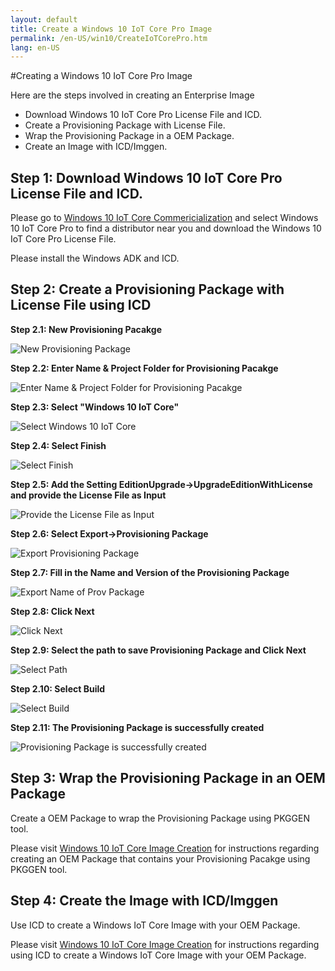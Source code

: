 ```yaml
---
layout: default
title: Create a Windows 10 IoT Core Pro Image
permalink: /en-US/win10/CreateIoTCorePro.htm
lang: en-US
---
```


#Creating a Windows 10 IoT Core Pro Image

Here are the steps involved in creating an Enterprise Image

* Download Windows 10 IoT Core Pro License File and ICD.
* Create a Provisioning Package with License File.
* Wrap the Provisioning Package in a OEM Package.
* Create an Image with ICD/Imggen.


Step 1: Download Windows 10 IoT Core Pro License File and ICD.
-------

Please go to [Windows 10 IoT Core Commericialization](http://go.microsoft.com/fwlink/?LinkID=614849) and select Windows 10 IoT Core Pro to find a distributor near you and download the Windows 10 IoT Core Pro License File.

Please install the Windows ADK and ICD.

Step 2: Create a Provisioning Package with License File using ICD
-------

**Step 2.1: New Provisioning Pacakge**

![New Provisioning Package]({{site.baseurl}}/images/CreateIoTCorePro/CreatePpkg1.png)

**Step 2.2: Enter Name & Project Folder for Provisioning Pacakge**

![Enter Name & Project Folder for Provisioning Pacakge]({{site.baseurl}}/images/CreateIoTCorePro/CreatePpkg2.png)

**Step 2.3: Select "Windows 10 IoT Core"**

![Select Windows 10 IoT Core]({{site.baseurl}}/images/CreateIoTCorePro/CreatePpkg3.png)

**Step 2.4: Select Finish**

![Select Finish]({{site.baseurl}}/images/CreateIoTCorePro/CreatePpkg4.png)

**Step 2.5: Add the Setting EditionUpgrade->UpgradeEditionWithLicense and provide the License File as Input**

![Provide the License File as Input]({{site.baseurl}}/images/CreateIoTCorePro/CreatePpkg5.png)

**Step 2.6: Select Export->Provisioning Package**

![Export Provisioning Package]({{site.baseurl}}/images/CreateIoTCorePro/CreatePpkg6.png)

**Step 2.7: Fill in the Name and Version of the Provisioning Package**

![Export Name of Prov Package]({{site.baseurl}}/images/CreateIoTCorePro/CreatePpkg7.png)

**Step 2.8: Click Next**

![Click Next]({{site.baseurl}}/images/CreateIoTCorePro/CreatePpkg8.png)

**Step 2.9: Select the path to save Provisioning Package and Click Next**

![Select Path]({{site.baseurl}}/images/CreateIoTCorePro/CreatePpkg9.png)

**Step 2.10: Select Build**

![Select Build]({{site.baseurl}}/images/CreateIoTCorePro/CreatePpkg10.png)

**Step 2.11: The Provisioning Package is successfully created**

![Provisioning Package is successfully created]({{site.baseurl}}/images/CreateIoTCorePro/CreatePpkg11.png)

Step 3: Wrap the Provisioning Package in an OEM Package
-------

Create a OEM Package to wrap the Provisioning Package using PKGGEN tool.
 
Please visit [Windows 10 IoT Core Image Creation](https://blogs.msdn.microsoft.com/iot/2015/12/14/windows-10-iot-core-image-creation) for instructions regarding creating an OEM Package that contains your Provisioning Pacakge using PKGGEN tool.
 
Step 4: Create the Image with ICD/Imggen
-------
 
Use ICD to create a Windows IoT Core Image with your OEM Package.

Please visit [Windows 10 IoT Core Image Creation](https://blogs.msdn.microsoft.com/iot/2015/12/14/windows-10-iot-core-image-creation) for instructions regarding using ICD to create a Windows IoT Core Image with your OEM Package.